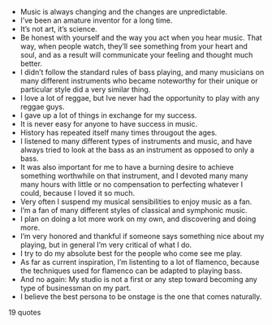  - Music is always changing and the changes are unpredictable.
 - I’ve been an amature inventor for a long time.
 - It’s not art, it’s science.
 - Be honest with yourself and the way you act when you hear music. That way, when people watch, they’ll see something from your heart and soul, and as a result will communicate your feeling and thought much better.
 - I didn’t follow the standard rules of bass playing, and many musicians on many different instruments who became noteworthy for their unique or particular style did a very similar thing.
 - I love a lot of reggae, but Ive never had the opportunity to play with any reggae guys.
 - I gave up a lot of things in exchange for my success.
 - It is never easy for anyone to have success in music.
 - History has repeated itself many times througout the ages.
 - I listened to many different types of instruments and music, and have always tried to look at the bass as an instrument as opposed to only a bass.
 - It was also important for me to have a burning desire to achieve something worthwhile on that instrument, and I devoted many many many hours with little or no compensation to perfecting whatever I could, because I loved it so much.
 - Very often I suspend my musical sensibilities to enjoy music as a fan.
 - I’m a fan of many different styles of classical and symphonic music.
 - I plan on doing a lot more work on my own, and discovering and doing more.
 - I’m very honored and thankful if someone says something nice about my playing, but in general I’m very critical of what I do.
 - I try to do my absolute best for the people who come see me play.
 - As far as current inspiration, I’m listenting to a lot of flamenco, because the techniques used for flamenco can be adapted to playing bass.
 - And no again: My studio is not a first or any step toward becoming any type of businessman on my part.
 - I believe the best persona to be onstage is the one that comes naturally.

19 quotes